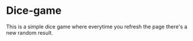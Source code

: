 # Dice-game
This is a simple dice game where everytime you refresh the page there's a new random result. 
